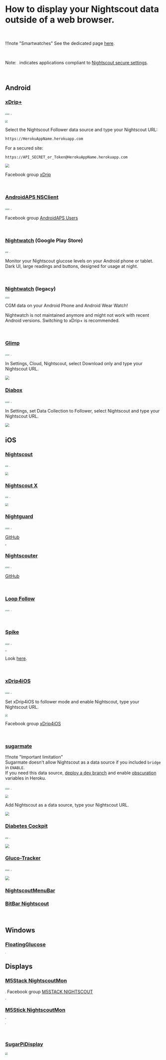 # How to display your Nightscout data outside of a web browser.

</br>

!!!note "Smartwatches"
    See the dedicated page [here](../wearable/).

</br>

Note: <img src="../img/LockOK.png" style="zoom:15%;" /> indicates applications compliant to [Nightscout secure settings](./security.md).

</br>

## Android

### [xDrip+](https://github.com/NightscoutFoundation/xDrip/releases)

<img src="../img/IconSW.png" style="zoom:30%;" /><img src="../img/IconPhone.png" style="zoom:30%;" /><img src="../img/IconTablet.png" style="zoom:30%;" />	<img src="../img/LockOK.png" style="zoom:15%;" />

<img src="https://xdrip-plus.firebaseapp.com/cdn/xdrip-plus-slides/img/xdrip-plus-high-low-alarms.png" style="zoom:50%;" />

Select the Nightscout Follower data source and type your Nightscout URL:

`https://HerokuAppName.herokuapp.com`

For a secured site:

 `https://API_SECRET_or_Token@HerokuAppName.herokuapp.com`

<img src="../img/Follower00.png" style="zoom:80%;" />

Facebook group [xDrip](https://www.facebook.com/groups/xDripG5/)

</br>

### [AndroidAPS NSClient](https://github.com/nightscout/AndroidAPS/releases)

<img src="../img/IconSW.png" style="zoom:30%;" /><img src="../img/IconPhone.png" style="zoom:30%;" /><img src="../img/IconTablet.png" style="zoom:30%;" />	<img src="../img/LockOK.png" style="zoom:15%;" />

Facebook group [AndroidAPS Users](https://www.facebook.com/groups/AndroidAPSUsers)

</br>

### [Nightwatch](https://play.google.com/store/apps/details?id=se.cornixit.nightwatch) (Google Play Store)

<img src="../img/IconPhone.png" style="zoom:30%;" /><img src="../img/IconTablet.png" style="zoom:30%;" />	<img src="../img/LockOK.png" style="zoom:15%;" />

Monitor your Nightscout glucose levels on your Android phone or tablet. Dark UI, large readings and buttons, designed for usage at night.

</br>

### [Nightwatch](https://github.com/StephenBlackWasAlreadyTaken/NightWatch/releases) (legacy)

<img src="../img/IconSW.png" style="zoom:30%;" /><img src="../img/IconPhone.png" style="zoom:30%;" /><img src="../img/IconTablet.png" style="zoom:30%;" />

CGM data on your Android Phone and Android Wear Watch!

Nightwatch is not maintained anymore and might not work with recent Android versions. Switching to xDrip+ is recommended.

</br>

### [Glimp](https://play.google.com/store/apps/details?id=it.ct.glicemia)

<img src="../img/IconSW.png" style="zoom:30%;" /><img src="../img/IconPhone.png" style="zoom:30%;" /><img src="../img/IconTablet.png" style="zoom:30%;" />	<img src="../img/LockOK.png" style="zoom:15%;" />

In Settings, Cloud, Nightscout, select Download only and type your Nightscout URL.

<img src="../img/Follower06.png" style="zoom:80%;" />

</br>

### [Diabox](https://www.bubblan.org/diabox/)

<img src="../img/IconSW.png" style="zoom:30%;" /><img src="../img/IconPhone.png" style="zoom:30%;" /><img src="../img/IconTablet.png" style="zoom:30%;" />	<img src="../img/LockNO.png" style="zoom:15%;" />

In Settings, set Data Collection to Follower, select Nightscout and type your Nightscout URL.

<img src="../img/Follower07.png" style="zoom:80%;" />

</br>

## iOS

### [Nightscout](https://apps.apple.com/us/app/nightscout/id949973872)

<img src="../img/IconPhone.png" style="zoom:30%;" /><img src="../img/IconTablet.png" style="zoom:30%;" />	<img src="../img/LockOK.png" style="zoom:15%;" />

<img src="../img/Follower03.png" style="zoom:60%;" />	

</br>

### [Nightscout X](https://apps.apple.com/us/app/nightscout-x/id1333154219)

<img src="../img/IconPhone.png" style="zoom:30%;" /><img src="../img/IconTablet.png" style="zoom:30%;" />	<img src="../img/LockOK.png" style="zoom:15%;" />

<img src="../img/Follower04.png" style="zoom:60%;" />	

</br>

### [Nightguard](https://apps.apple.com/us/app/nightguard/id1116430352)

<img src="../img/IconSW.png" style="zoom:30%;" /><img src="../img/IconPhone.png" style="zoom:30%;" /><img src="../img/IconTablet.png" style="zoom:30%;" />	<img src="../img/LockNO.png" style="zoom:15%;" />

[GitHub](https://github.com/nightscout/nightguard)

<img src="https://raw.githubusercontent.com/nightscout/nightguard/master/images/nightguard24.jpg" style="zoom:25%;" />

</br>

### [Nightscouter](https://testflight.apple.com/join/UczafrJp)

<img src="../img/IconSW.png" style="zoom:30%;" /><img src="../img/IconPhone.png" style="zoom:30%;" /><img src="../img/IconTablet.png" style="zoom:30%;" />	<img src="../img/LockNO.png" style="zoom:15%;" />

[GitHub](https://github.com/someoneAnyone/Nightscouter)

</br>

### [Loop Follow](https://sweloop.se/LoopFollow/index.html)

<img src="../img/IconSW.png" style="zoom:30%;" /><img src="../img/IconPhone.png" style="zoom:30%;" /><img src="../img/IconTablet.png" style="zoom:30%;" />	<img src="../img/LockOK.png" style="zoom:15%;" />

</br>

### [Spike](https://spike-app.com/)

<img src="../img/IconSW.png" style="zoom:30%;" /><img src="../img/IconPhone.png" style="zoom:30%;" /><img src="../img/IconTablet.png" style="zoom:30%;" />	<img src="../img/LockOK.png" style="zoom:15%;" />

<img src="https://spike-app.com/wp-content/uploads/2019/03/iPhoneXSpikeHome2019.png" style="zoom:30%;" />

Look [here](https://github.com/SpikeApp/Spike/wiki/Spike-Follower-Mode#configure-spike-follower-manually).

</br>

### [xDrip4iOS](https://xdrip4ios.readthedocs.io/en/latest/)

<img src="../img/IconSW.png" style="zoom:30%;" /><img src="../img/IconPhone.png" style="zoom:30%;" /><img src="../img/IconTablet.png" style="zoom:30%;" />	<img src="../img/LockOK.png" style="zoom:15%;" />

Set xDrip4iOS to follower mode and enable Nightscout, type your Nightscout URL.

<img src="../img/Follower01.png" style="zoom:50%;" />

Facebook group [xDrip4iOS](https://www.facebook.com/groups/853994615056838)

</br>

### [sugarmate](https://sugarmate.io/)

!!!note "Important limitation"  
    Sugarmate doesn't allow Nightscout as a data source if you included `bridge` in `ENABLE`.  
    If you need this data source, [deploy a dev branch](../../update/dev_branch/) and enable [obscuration](../setup_variables/#bridge-share2nightscout-bridge) variables in Heroku.



<img src="../img/IconSW.png" style="zoom:30%;" /><img src="../img/IconPhone.png" style="zoom:30%;" /><img src="../img/IconTablet.png" style="zoom:30%;" />	<img src="../img/LockOK.png" style="zoom:15%;" />

<img src="../img/Follower05.png" style="zoom:60%;" />

Add Nightscout as a data source, type your Nightscout URL.

<img src="../img/Follower02.png" style="zoom:80%;" />

</br>

### [Diabetes Cockpit](https://apps.apple.com/us/app/diabetes-cockpit/id1580577116)

<img src="../img/IconSW.png" style="zoom:30%;" /><img src="../img/IconTablet.png" style="zoom:30%;" />	<img src="../img/LockOK.png" style="zoom:15%;" />

<img src="../img/Follower08.png" style="zoom:80%;" />

</br>

### [Gluco-Tracker](https://apps.apple.com/it/app/gluco-tracker/id1526976290)

<img src="../img/IconSW.png" style="zoom:30%;" /><img src="../img/IconPhone.png" style="zoom:30%;" /><img src="../img/IconTablet.png" style="zoom:30%;" />	<img src="../img/LockOK.png" style="zoom:15%;" />

<img src="../img/Follower09.png" style="zoom:80%;" />

</br>

### [NightscoutMenuBar](https://github.com/mpangburn/NightscoutMenuBar)

### [BitBar Nightscout](https://github.com/pdaddyo/bitbar-nightscout)

</br>

## Windows

### [FloatingGlucose](https://github.com/dabear/FloatingGlucose)

<img src="../img/LockOK.png" style="zoom:15%;" /> </br>

## Displays

### [M5Stack NightscoutMon](https://github.com/mlukasek/M5_NightscoutMon)

<img src="../img/LockOK.png" style="zoom:15%;" /> Facebook group [M5STACK NIGHTSCOUT](https://www.facebook.com/groups/606295776549008)

<img src="https://raw.githubusercontent.com/mlukasek/M5_NightscoutMon/master/images/M5NS_mon_2019-06-20_page1.jpg" style="zoom:20%;" />

### [M5Stick NightscoutMon](https://github.com/mlukasek/M5StickC_NightscoutMon)

<img src="https://raw.githubusercontent.com/mlukasek/M5StickC_NightscoutMon/master/images/M5StickC_Nightscout_w-speaker.jpg" style="zoom:20%;" />

<img src="../img/LockOK.png" style="zoom:15%;" /> </br>

</br>

### [SugarPiDisplay](https://github.com/bassettb/SugarPiDisplay)

<img src="https://raw.githubusercontent.com/bassettb/SugarPiDisplay/master/docs/image2.jpg" style="zoom:50%;" />